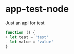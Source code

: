# app-test-node
Just an api for test

```JavaScript Diff
function () {
+ let test = 'test'
- let value = 'value'
}
```

